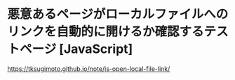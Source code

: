 ﻿# 悪意あるページがローカルファイルへのリンクを自動的に開けるか確認するテストページ [JavaScript]
https://tksugimoto.github.io/note/js-open-local-file-link/
